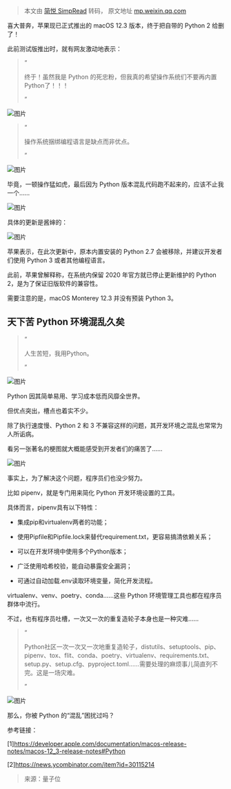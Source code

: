 > 本文由 [简悦 SimpRead](http://ksria.com/simpread/) 转码， 原文地址 [mp.weixin.qq.com](https://mp.weixin.qq.com/s/hfXiMYtTR3H4eINqDUDcdg)

  

喜大普奔，苹果现已正式推出的 macOS 12.3 版本，终于把自带的 Python 2 给删了！  

此前测试版推出时，就有网友激动地表示：

> “
> 
> 终于！虽然我是 Python 的死忠粉，但我真的希望操作系统们不要再内置Python了！！！
> 
> ”

![图片](https://mmbiz.qpic.cn/mmbiz_png/DAE6TYB3GW9H68nOU0YhdwudCVIUrPxGjHAM7HDr8OZnnpvs5sngibG8eKic3IfyBHS1TLp3AibcJcGTVhcziaOIiaw/640?wx_fmt=png&wxfrom=5&wx_lazy=1&wx_co=1)

> “
> 
> 操作系统捆绑编程语言是缺点而非优点。
> 
> ”

![图片](https://mmbiz.qpic.cn/mmbiz_png/DAE6TYB3GW9H68nOU0YhdwudCVIUrPxGnjS0IbibVMo3Wciaa8Xa09XvSsl6PuZIM709L1vPASOf9Osjlf5A5oiaQ/640?wx_fmt=png&wxfrom=5&wx_lazy=1&wx_co=1)

毕竟，一顿操作猛如虎，最后因为 Python 版本混乱代码跑不起来的，应该不止我一个……

![图片](https://mmbiz.qpic.cn/mmbiz_png/DAE6TYB3GW9H68nOU0YhdwudCVIUrPxGov7gZsHOFSbPMlZ1eM8miaibtyVGTNcd6Ilx4j7bTCibWnicI9FssYtqcQ/640?wx_fmt=png&wxfrom=5&wx_lazy=1&wx_co=1)

具体的更新是酱婶的：

![图片](https://mmbiz.qpic.cn/mmbiz_png/DAE6TYB3GW9H68nOU0YhdwudCVIUrPxGop7HresAy0icicwDtWP2YicdPN9s98OJTW0A0Pfr7TqJa5UMvAgatXjYA/640?wx_fmt=png&wxfrom=5&wx_lazy=1&wx_co=1)

苹果表示，在此次更新中，原本内置安装的 Python 2.7 会被移除，并建议开发者们使用 Python 3 或者其他编程语言。

此前，苹果曾解释称，在系统内保留 2020 年官方就已停止更新维护的 Python 2，是为了保证旧版软件的兼容性。

需要注意的是，macOS Monterey 12.3 并没有预装 Python 3。

天下苦 Python 环境混乱久矣
-----------------

> “
> 
> 人生苦短，我用Python。
> 
> ”

![图片](https://mmbiz.qpic.cn/mmbiz_png/DAE6TYB3GW9H68nOU0YhdwudCVIUrPxGEz8V1EYhMQeibTwAAiaN2lctFdOGB6gWTsaFUZ17j2n7eHbFyA4lrthg/640?wx_fmt=png&wxfrom=5&wx_lazy=1&wx_co=1)

Python 因其简单易用、学习成本低而风靡全世界。

但优点突出，槽点也着实不少。

除了执行速度慢、Python 2 和 3 不兼容这样的问题，其开发环境之混乱也常常为人所诟病。

看另一张著名的梗图就大概能感受到开发者们的痛苦了……

![图片](https://mmbiz.qpic.cn/mmbiz_png/DAE6TYB3GW9H68nOU0YhdwudCVIUrPxGogib3KKPdzJxWmKvBAKgH8jTxnicpeR5ZkYZMSo3AQq1pbGhRCE0wCQQ/640?wx_fmt=png&wxfrom=5&wx_lazy=1&wx_co=1)

事实上，为了解决这个问题，程序员们也没少努力。

比如 pipenv，就是专门用来简化 Python 开发环境设置的工具。

具体而言，pipenv具有以下特性：

*   集成pip和virtualenv两者的功能；
    
*   使用Pipfile和Pipfile.lock来替代requirement.txt，更容易搞清依赖关系；
    
*   可以在开发环境中使用多个Python版本；
    
*   广泛使用哈希校验，能自动暴露安全漏洞；
    
*   可通过自动加载.env读取环境变量，简化开发流程。
    

virtualenv、venv、poetry、conda……这些 Python 环境管理工具也都在程序员群体中流行。

不过，也有程序员吐槽，一次又一次的重复造轮子本身也是一种灾难……

> “
> 
> Python社区一次一次又一次地重复造轮子，distutils、setuptools、pip、pipenv、tox、flit、conda、poetry、virtualenv、requirements.txt、setup.py、setup.cfg、pyproject.toml……需要处理的麻烦事儿简直列不完。这是一场灾难。
> 
> ”

![图片](https://mmbiz.qpic.cn/mmbiz_png/DAE6TYB3GW9H68nOU0YhdwudCVIUrPxGxKDoqNxXFE6T7UtrPeeELRFpXCWthqgTd9umkFwEhymyd1Via3kXSAQ/640?wx_fmt=png&wxfrom=5&wx_lazy=1&wx_co=1)

那么，你被 Python 的“混乱”困扰过吗？

参考链接：

[1]https://developer.apple.com/documentation/macos-release-notes/macos-12_3-release-notes#Python

[2]https://news.ycombinator.com/item?id=30115214

> 来源：量子位